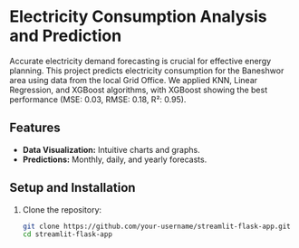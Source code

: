 # Electricity Consumption Analysis and Prediction

Accurate electricity demand forecasting is crucial for effective energy planning. This project predicts electricity consumption for the Baneshwor area using data from the local Grid Office. We applied KNN, Linear Regression, and XGBoost algorithms, with XGBoost showing the best performance (MSE: 0.03, RMSE: 0.18, R²: 0.95).

## Features

- **Data Visualization:** Intuitive charts and graphs.
- **Predictions:** Monthly, daily, and yearly forecasts.

## Setup and Installation

1. Clone the repository:
   ```bash
   git clone https://github.com/your-username/streamlit-flask-app.git
   cd streamlit-flask-app
   ```

